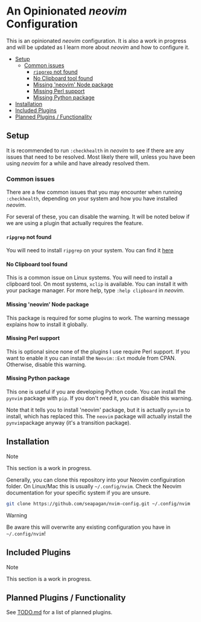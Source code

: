 # An Opinionated _neovim_ Configuration

This is an opinionated _neovim_ configuration. It is also a work in 
progress and will be updated as I learn more about _neovim_ and how to 
configure it. 

<!-- vim-markdown-toc GFM -->

* [Setup](#setup)
    * [Common issues](#common-issues)
        * [`ripgrep` not found](#ripgrep-not-found)
        * [No Clipboard tool found](#no-clipboard-tool-found)
        * [Missing 'neovim' Node package](#missing-neovim-node-package)
        * [Missing Perl support](#missing-perl-support)
        * [Missing Python package](#missing-python-package)
* [Installation](#installation)
* [Included Plugins](#included-plugins)
* [Planned Plugins / Functionality](#planned-plugins--functionality)

<!-- vim-markdown-toc -->

## Setup

It is recommended to run `:checkhealth` in _neovim_ to see if there are any
issues that need to be resolved. Most likely there will, unless you have been
using _neovim_ for a while and have already resolved them.

### Common issues

There are a few common issues that you may encounter when running
`:checkhealth`, depending on your system and how you have installed _neovim_.

For several of these, you can disable the warning. It will be noted below if we
are using a plugin that actually requires the feature.

#### `ripgrep` not found

You will need to install `ripgrep` on your system. You can find it 
[here](https://github.com/BurntSushi/ripgrep)

#### No Clipboard tool found

This is a common issue on Linux systems. You will need to install a clipboard
tool. On most systems, `xclip` is available. You can install it with your
package manager. For more help, type `:help clipboard` in _neovim_.

#### Missing 'neovim' Node package

This package is required for some plugins to work. The warning message explains
how to install it globally.

#### Missing Perl support

This is optional since none of the plugins I use require Perl support. If you
want to enable it you can install the `Neovim::Ext` module from CPAN. Otherwise,
disable this warning.

#### Missing Python package

This one is useful if you are developing Python code. You can install the
`pynvim` package with `pip`. If you don't need it, you can disable this warning.

Note that it tells you to install 'neovim' package, but it is actually `pynvim` 
to install, which has replaced this. The `neovim` package will actually install 
the `pynvim`package anyway (it's a transition package).

## Installation

> [!NOTE]
> This section is a work in progress.

Generally, you can clone this repository into your Neovim configuiration folder.
On Linux/Mac this is usually `~/.config/nvim`. Check the Neovim documentation
for your specific system if you are unsure.

```bash
git clone https://github.com/seapagan/nvim-config.git ~/.config/nvim
```

> [!WARNING]
> Be aware this will overwrite any existing configuration you have in
> `~/.config/nvim`!

## Included Plugins

> [!NOTE]
> This section is a work in progress.

## Planned Plugins / Functionality

See [TODO.md](TODO.md) for a list of planned plugins.
